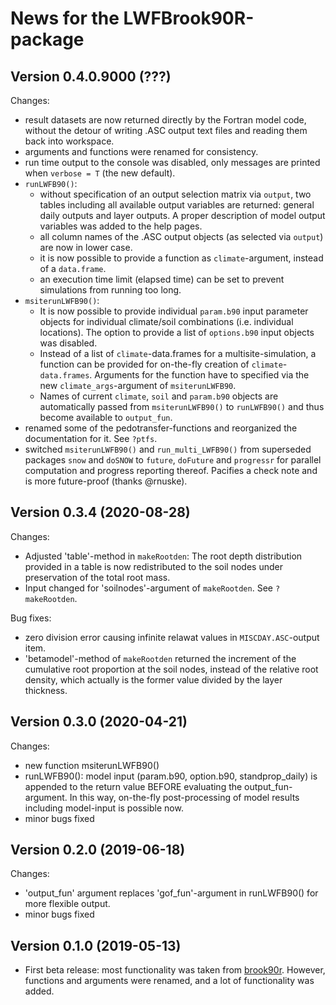 # News for the LWFBrook90R-package


## Version 0.4.0.9000  (???)

Changes:

- result datasets are now returned directly by the Fortran model code, without 
  the detour of writing .ASC output text files and reading them back into workspace.
- arguments and functions were renamed for consistency.
- run time output to the console was disabled, only messages are printed when `verbose = T` (the new default).  
- `runLWFB90()`: 
  - without specification of an output selection matrix via `output`, two tables 
  including all available output variables are returned: general daily outputs 
  and layer outputs. A proper description of model output variables was added to the help pages.
  - all column names of the .ASC output objects (as selected via `output`) are now in lower case.
  - it is now possible to provide a function as `climate`-argument, instead of a `data.frame`.
  - an execution time limit (elapsed time) can be set to prevent simulations from running too long. 
- `msiterunLWFB90()`: 
  - It is now possible to provide individual `param.b90` input parameter objects for
  individual climate/soil combinations (i.e. individual locations). The option to 
  provide a list of `options.b90` input objects was disabled.
  - Instead of a list of `climate`-data.frames for a multisite-simulation, a function 
  can be provided for on-the-fly creation of `climate`-`data.frames`. Arguments 
  for the function have to specified via the new `climate_args`-argument of `msiterunLWFB90`. 
  - Names of current `climate`, `soil` and `param.b90` objects are automatically 
   passed from  `msiterunLWFB90()` to `runLWFB90()` and thus become available to `output_fun`.  
- renamed some of the pedotransfer-functions and reorganized the documentation for it. See `?ptfs`.
- switched `msiterunLWFB90()` and `run_multi_LWFB90()` from superseded packages `snow` and `doSNOW` to `future`, `doFuture` and `progressr` for parallel computation and progress reporting thereof. Pacifies a check note and is more future-proof (thanks @rnuske).


## Version 0.3.4  (2020-08-28)

Changes:

- Adjusted 'table'-method in `makeRootden`: The root depth distribution provided in a table is now redistributed to the soil nodes under preservation of the total root mass.
- Input changed for 'soilnodes'-argument of `makeRootden`. See `?makeRootden`.

Bug fixes:

- zero division error causing infinite relawat values in `MISCDAY.ASC`-output item.
- 'betamodel'-method of `makeRootden` returned the increment of the cumulative root proportion at the soil nodes, instead of the relative root density, which actually is the former value divided by the layer thickness.


## Version 0.3.0 (2020-04-21)

Changes:

- new function msiterunLWFB90()
- runLWFB90(): model input (param.b90, option.b90, standprop_daily) is appended
	to the return value BEFORE evaluating the output_fun-argument. In this way,
	on-the-fly post-processing of model results including model-input is possible now.
- minor bugs fixed


## Version 0.2.0  (2019-06-18)

Changes:

- 'output_fun' argument replaces 'gof_fun'-argument in runLWFB90() for more flexible output.
- minor bugs fixed


## Version 0.1.0  (2019-05-13)

- First beta release: most functionality was taken from [brook90r](https://doi.org/10.5281/zenodo.1433677). However, functions and arguments were renamed, and a lot of functionality was added.
